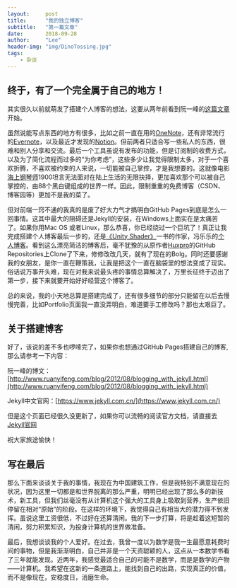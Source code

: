 ```yaml
---
layout:     post
title:      "我的独立博客"
subtitle:   "第一篇文章"
date:       2018-09-28
author:     "Lee"
header-img: "img/DinoTossing.jpg"
tags:
    - 杂谈
---
```


## 终于，有了一个完全属于自己的地方！
其实很久以前就萌发了搭建个人博客的想法，这要从两年前看到阮一峰的[这篇文章](http://www.ruanyifeng.com/blog/2012/08/blogging_with_jekyll.html)开始。

虽然说能写点东西的地方有很多，比如之前一直在用的[OneNote](https://www.onenote.com)，还有非常流行的[Evernote](https://www.evernote.com)，以及最近才发现的[Notion](https://www.notion.so/)。但前两者只适合写一些私人的东西，很难和别人分享和交流。最后一个工具虽说有发布的功能，但是订阅制的收费方式，以及为了简化流程而过多的“为你考虑”，这些多少让我觉得限制太多，对于一个喜欢折腾，不喜欢被约束的人来说，一切能被自己掌控，才是我想要的。这就像电影[海上钢琴师][1]1900坦言无法面对在陆上生活的无限抉择，更加喜欢那个可以被自己掌控的，由88个黑白键组成的世界一样。因此，限制重重的免费博客（CSDN、博客园等）更加不是我的菜了。

但对前端一窍不通的我真的是废了好大力气才搞明白GitHub Pages到底是怎么一回事情。这其中最大的阻碍还是Jekyll的安装，在Windows上面实在是太痛苦了。如果你用Mac OS 或者Linux，那么恭喜，你已经绕过一个巨坑了！真正让我完成搭建个人博客最后一步的，还是[《Unity Shader》][2]一书的作家，冯乐乐的[个人博客](http://candycat1992.github.io)。看到这么漂亮简洁的博客后，毫不犹豫的从原作者[Huxpro][3]的GitHub Repositories上Clone了下来，修修改改几天，就有了现在的Bolg。同时还要感谢我的女朋友，是你一直在鞭策我，让我是把这个一直在脑袋里的想法变成了现实。俗话说万事开头难，现在对我来说最头疼的事情总算解决了，万里长征终于迈出了第一步，接下来就要开始好好经营这个博客了。

总的来说，我的小天地总算是搭建完成了，还有很多细节的部分只能留在以后去慢慢完善，比如Portfolio页面我一直没弄明白，难道要手工修改吗？那也太艰巨了。

## 关于搭建博客
好了，该说的差不多也啰嗦完了，如果你也想通过GitHub Pages搭建自己的博客,那么请参考一下内容：

阮一峰的博文：[http://www.ruanyifeng.com/blog/2012/08/blogging_with_jekyll.html](http://www.ruanyifeng.com/blog/2012/08/blogging_with_jekyll.html)

Jekyll中文官网：[https://www.jekyll.com.cn/](https://www.jekyll.com.cn/)

但是这个页面已经很久没更新了，如果你可以流畅的阅读官方文档，请直接去[Jekyll官网](https://jekyllrb.com/)

祝大家旅途愉快！

## 写在最后
那么下面来谈谈关于我的事情，我现在为中国建筑工作，但是我特别不满意现在的状况，因为这里一切都是和世界脱离的那么严重，明明已经出现了那么多的新技术，新工具，但我们丝毫没有从计算机这个强大的工具身上吸取到营养，生产依旧停留在相对“原始”的阶段。在这样的环境下，我觉得自己有相当大的潜力得不到发挥。虽说这里工资很低，不过好在还算清闲。我的下一步打算，将是趁着这短暂的清闲，努力积累知识，为投身计算机的世界做准备。

最后，我想谈谈我的个人爱好。在过去，我曾一度以为数学是我一生最愿意耗费时间的事物，但是我渐渐明白，自己并非是一个天资聪颖的人，这点从一本数学书看了三年就能发现。近两年，我感觉最适合自己的可能不是数学，而是是数学的产物——计算机。我希望在这新的一条道路上，能找到自己的出路，实现真正的价值，而不是像现在，安稳度日，消磨生命。

[1]: https://zh.wikipedia.org/wiki/%E6%B5%B7%E4%B8%8A%E9%8B%BC%E7%90%B4%E5%B8%AB#%E7%94%B5%E5%BD%B1%E5%8E%9F%E5%A3%B0
[2]: https://candycat1992.github.io/2017/02/22/book-second-edition/
[3]: https://github.com/Huxpro/huxpro.github.io